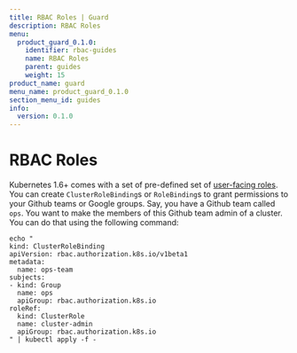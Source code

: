 ```yaml
---
title: RBAC Roles | Guard
description: RBAC Roles
menu:
  product_guard_0.1.0:
    identifier: rbac-guides
    name: RBAC Roles
    parent: guides
    weight: 15
product_name: guard
menu_name: product_guard_0.1.0
section_menu_id: guides
info:
  version: 0.1.0
---
```


# RBAC Roles

Kubernetes 1.6+ comes with a set of pre-defined set of [user-facing roles](https://kubernetes.io/docs/admin/authorization/rbac/#user-facing-roles). You can create `ClusterRoleBinding`s or `RoleBinding`s to grant permissions to your Github teams or Google groups. Say, you have a Github team called `ops`. You want to make the members of this Github team admin of a cluster. You can do that using the following command:

```console
echo "
kind: ClusterRoleBinding
apiVersion: rbac.authorization.k8s.io/v1beta1
metadata:
  name: ops-team
subjects:
- kind: Group
  name: ops
  apiGroup: rbac.authorization.k8s.io
roleRef:
  kind: ClusterRole
  name: cluster-admin
  apiGroup: rbac.authorization.k8s.io
" | kubectl apply -f -
```
